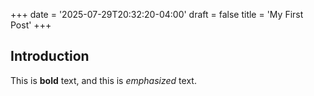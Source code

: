 +++
date = '2025-07-29T20:32:20-04:00'
draft = false
title = 'My First Post'
+++
## Introduction

This is **bold** text, and this is *emphasized* text.
